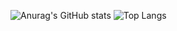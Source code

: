 ![Anurag's GitHub stats](https://github-readme-stats.vercel.app/api?username=hvchunghp&show_icons=true&theme=radical)
![Top Langs](https://github-readme-stats.vercel.app/api/top-langs/?username=hvchunghp&size_weight=0.5&count_weight=0.5)
